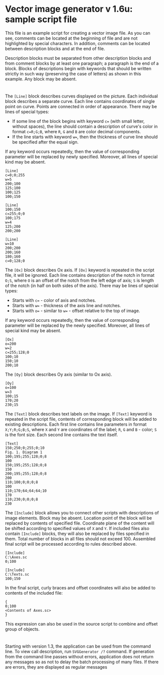# Vector image generator v 1.6u: sample script file

This file is an example script for creating a vector image file. As you can see,
comments can be located at the beginning of file and are not highlighted by special
characters. In addition, comments can be located between description blocks
and at the end of file.

Description blocks must be separated from other description blocks and from comment
blocks by at least one paragraph; a paragraph is the end of a block. Blocks
of descriptions begin with keywords that should be written strictly in such way
(preserving the case of letters) as shown in this example. Any block may be absent.

#

The ```[Line]``` block describes curves displayed on the picture. Each individual
block describes a separate curve. Each line contains coordinates of single point
on curve. Points are connected in order of appearance. There may be lines
of special types:

- If some line of the block begins with keyword ```c=``` (with small letter,
without spaces), the line should contain a description of curve's color
in format ```c=R;G;B```, where ```R```, ```G``` and ```B``` are color decimal components.
- If the line starts with keyword ```w=```, then the thickness of curve line
should be specified after the equal sign.

If any keyword occurs repeatedly, then the value of corresponding parameter
will be replaced by newly specified. Moreover, all lines of special kind
may be absent.

```
[Line]
c=0;0;255
w=5
200;100
125;100
100;125
100;150

[Line]
100;150
c=255;0;0
100;175
w=4
125;200
200;200

[Line]
w=10
200;200
200;160
180;160
c=0;128;0
```
The ```[Ox]``` block describes Ox axis. If ```[Ox]``` keyword is repeated in the script file,
it will be ignored. Each line contains description of the notch in format ```O;S```,
where ```O``` is an offset of the notch from the left edge of axis; ```S``` is length
of the notch (in half on both sides of the axis). There may be lines of special types:

- Starts with ```c=``` - color of axis and notches.
- Starts with ```w=``` - thickness of the axis line and notches.
- Starts with ```o=``` - similar to ```w=``` - offset relative to the top of image.

If any keyword occurs repeatedly, then the value of corresponding parameter
will be replaced by the newly specified. Moreover, all lines of special kind
may be absent.

```
[Ox]
o=200
w=2
c=255;128;0
100;10
150;10
200;10
```
The ```[Oy]``` block describes Oy axis (similar to Ox axis).

```
[Oy]
o=100
w=3
100;15
170;20
230;15
```
The ```[Text]``` block describes text labels on the image. If ```[Text]``` keyword is repeated
in the script file, contents of corresponding block will be added to existing
descriptions. Each first line contains line parameters in format ```X;Y;R;G;B;S```,
where ```X``` and ```Y``` are coordinates of the label; ```R```, ```G``` and ```B``` - color;
```S``` is the font size. Each second line contains the text itself.

```
[Text]
150;250;0;255;0;10
Fig. 1. Diagram 1
100;195;255;128;0;8
100
150;195;255;128;0;8
150
200;195;255;128;0;8
200
110;100;0;0;0;8
100
110;170;64;64;64;10
170
110;230;0;0;0;8
230
```
The ```[Include]``` block allows you to connect other scripts with descriptions
of image elements. Block may be absent. Location point of the block
will be replaced by contents of specified file. Coordinate plane of the content
will be shifted according to specified values of ```X``` and ```Y```. If included files
also contain ```[Include]``` blocks, they will also be replaced by files specified
in them. Total number of blocks in all files should not exceed 100. Assembled
final script will be processed according to rules described above.

```
[Include]
C:\Axes.sc
0;100

[Include]
C:\Texts.sc
100;150

```
In the final script, curly braces and offset coordinates will also be added
to contents of the included file:

```
{
0;100
<Contents of Axes.sc>
}
```

This expression can also be used in the source script to combine and offset
group of objects.

#

Starting with version 1.3, the application can be used from the command line.
To view call description, run ```SVGGenerator /?``` command. If generation from
the command line passes without errors, application does not return any messages
so as not to delay the batch processing of many files. If there are errors,
they are displayed as regular messages
